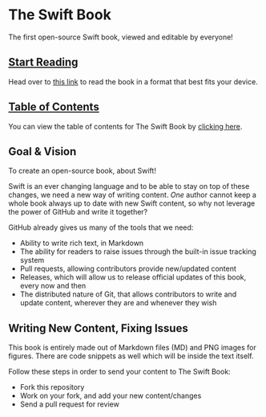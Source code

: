 # The Swift Book
The first open-source Swift book, viewed and editable by everyone!


## [Start Reading](https://vandadnp.gitbooks.io/theswiftbook/)
Head over to [this link](https://vandadnp.gitbooks.io/theswiftbook/) to read the book in a format that best fits your device.

## [Table of Contents](SUMMARY.md)
You can view the table of contents for The Swift Book by [clicking here](SUMMARY.md).

## Goal & Vision
To create an open-source book, about Swift!

Swift is an ever changing language and to be able to stay on top of these changes, we need a new way of writing content. *One* author cannot keep a whole book always up to date with new Swift content, so why not leverage the power of GitHub and write it together?

GitHub already gives us many of the tools that we need:

-   Ability to write rich text, in Markdown
-   The ability for readers to raise issues through the built-in issue tracking system
-   Pull requests, allowing contributors provide new/updated content
-   Releases, which will allow us to release official updates of this book, every now and then
-   The distributed nature of Git, that allows contributors to write and update content, wherever they are and whenever they wish

## Writing New Content, Fixing Issues
This book is entirely made out of Markdown files (MD) and PNG images for figures. There are code snippets as well which will be inside the text itself.

Follow these steps in order to send your content to The Swift Book:
* Fork this repository
* Work on your fork, and add your new content/changes
* Send a pull request for review
